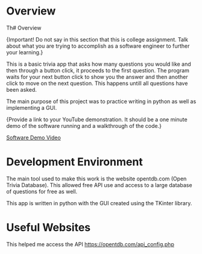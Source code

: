 # Overview

Th# Overview

{Important!  Do not say in this section that this is college assignment.  Talk about what you are trying to accomplish as a software engineer to further your learning.}

This is a basic trivia app that asks how many questions you would like and then through a button click, it proceeds to the first question. The program waits for your next button click to show you the answer and then another click to move on the next question. This happens untill all questions have been asked. 

The main purpose of this project was to practice writing in python as well as implementing a GUI. 

{Provide a link to your YouTube demonstration.  It should be a one minute demo of the software running and a walkthrough of the code.}

[Software Demo Video](http://youtube.link.goes.here)

# Development Environment

The main tool used to make this work is the website opentdb.com (Open Trivia Database). This allowed free API use and access to a large database of questions for free as well. 

This app is written in python with the GUI created using the TKinter library. 
# Useful Websites
This helped me access the API
https://opentdb.com/api_config.php
